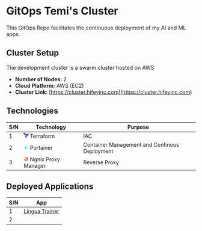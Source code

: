 # GitOps Temi's Cluster

This GitOps Repo facilitates the continuous deployment of my AI and ML apps.


## Cluster Setup

The development cluster is a swarm cluster hosted on AWS

- **Number of Nodes**: 2
- **Cloud Platform**: AWS (EC2)
- **Cluster Link**: [https://cluster.hifeyinc.com](https://cluster.hifeyinc.com)

## Technologies

|S/N  | Technology  |Purpose|  
|---|---|---|
| 1  | ![](./assets/imgs/terraform.jpg) Terraform| IAC   |
| 2  | ![](./assets/imgs/portainer.jpg) Portainer  | Container Management and Continous Deployment   |
| 3  | ![](./assets/imgs/npm.jpg) Ngnix Proxy Manager  | Reverse Proxy   |


## Deployed Applications

|S/N  | App  |
|---|---|
| 1  | [Lingua Trainer](https://github.com/Temiloluwa/lingua_trainer)| 
| 2  |  | 


